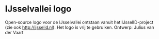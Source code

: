 # IJsselvallei logo
Open-source logo voor de IJsselvallei ontstaan vanuit het IJsselID-project (zie ook http://ijsselid.nl). Het logo is vrij te gebruiken. Ontwerp: Julius van der Vaart
